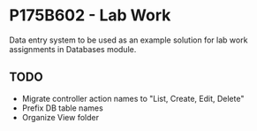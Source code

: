 # P175B602 - Lab Work

Data entry system to be used as an example solution for lab work assignments in Databases module.

## TODO
- Migrate controller action names to "List, Create, Edit, Delete"
- Prefix DB table names
- Organize View folder

